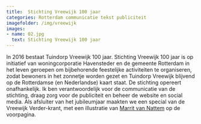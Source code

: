 ```yaml
---
title:  Stichting Vreewijk 100 jaar
categories: Rotterdam communicatie tekst publiciteit
imagefolder: /img/vreewijk
images:
- name: 02.jpg
  text: Stichting Vreewijk 100 jaar
---
```


In 2016 bestaat Tuindorp Vreewijk 100 jaar. Stichting Vreewijk 100 jaar is op initiatief van woningcorporatie Havensteder en de gemeente Rotterdam in het leven geroepen om bijbehorende feestelijke activiteiten te organiseren, zodat bewoners in het zonnetje worden gezet en Tuindorp Vreewijk blijvend op de Rotterdamse (en Nederlandse) kaart staat. De stichting opereert onafhankelijk. Ik ben verantwoordelijk voor de communicatie van de stichting, draag zorg voor de publiciteit en beheer de website en social media. Als afsluiter van het jubileumjaar maakten we een special van de Vreewijk Verder-krant, met een illustratie van [Marrit van Nattem](http://marritvannattem.com) op de voorpagina.
